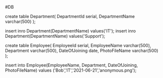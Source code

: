 #DB

create table Department(
    DepartmentId serial,
    DepartmentName varchar(500)
);

insert inro Department(DepartmentName) values('IT');
insert inro Department(DepartmentName) values('Support');

create table Employee(
    EmployeeId serial,
    EmployeeName varchar(500),
    Department varchar(500),
    DateOfJoining date,
    PhotoFileName varchar(500)
);

insert into Employee(EmployeeName, Department, DateOfJoining, PhotoFileName)
values ('Bob','IT','2021-06-21','anonymous.png');